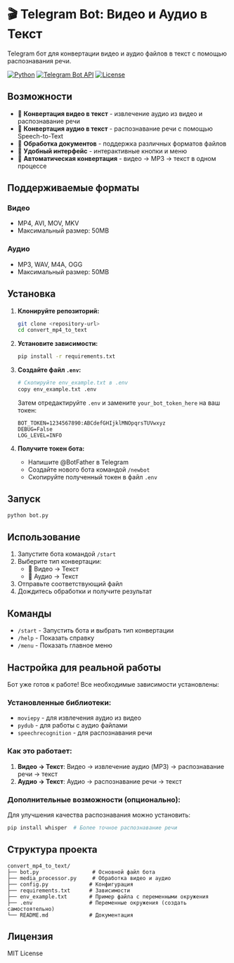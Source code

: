 # 🎬 Telegram Bot: Видео и Аудио в Текст

Telegram бот для конвертации видео и аудио файлов в текст с помощью распознавания речи.

[![Python](https://img.shields.io/badge/Python-3.10+-blue.svg)](https://python.org)
[![Telegram Bot API](https://img.shields.io/badge/Telegram-Bot%20API-blue.svg)](https://core.telegram.org/bots/api)
[![License](https://img.shields.io/badge/License-MIT-green.svg)](LICENSE)

## Возможности

- 🎥 **Конвертация видео в текст** - извлечение аудио из видео и распознавание речи
- 🎵 **Конвертация аудио в текст** - распознавание речи с помощью Speech-to-Text
- 📄 **Обработка документов** - поддержка различных форматов файлов
- 📱 **Удобный интерфейс** - интерактивные кнопки и меню
- 🔄 **Автоматическая конвертация** - видео → MP3 → текст в одном процессе

## Поддерживаемые форматы

### Видео
- MP4, AVI, MOV, MKV
- Максимальный размер: 50MB

### Аудио
- MP3, WAV, M4A, OGG
- Максимальный размер: 50MB

## Установка

1. **Клонируйте репозиторий:**
   ```bash
   git clone <repository-url>
   cd convert_mp4_to_text
   ```

2. **Установите зависимости:**
   ```bash
   pip install -r requirements.txt
   ```

3. **Создайте файл `.env`:**
   ```bash
   # Скопируйте env_example.txt в .env
   copy env_example.txt .env
   ```
   
   Затем отредактируйте `.env` и замените `your_bot_token_here` на ваш токен:
   ```env
   BOT_TOKEN=1234567890:ABCdefGHIjklMNOpqrsTUVwxyz
   DEBUG=False
   LOG_LEVEL=INFO
   ```

4. **Получите токен бота:**
   - Напишите @BotFather в Telegram
   - Создайте нового бота командой `/newbot`
   - Скопируйте полученный токен в файл `.env`

## Запуск

```bash
python bot.py
```

## Использование

1. Запустите бота командой `/start`
2. Выберите тип конвертации:
   - 🎥 Видео → Текст
   - 🎵 Аудио → Текст
3. Отправьте соответствующий файл
4. Дождитесь обработки и получите результат

## Команды

- `/start` - Запустить бота и выбрать тип конвертации
- `/help` - Показать справку
- `/menu` - Показать главное меню

## Настройка для реальной работы

Бот уже готов к работе! Все необходимые зависимости установлены:

### Установленные библиотеки:
- `moviepy` - для извлечения аудио из видео
- `pydub` - для работы с аудио файлами
- `speechrecognition` - для распознавания речи

### Как это работает:
1. **Видео → Текст**: Видео → извлечение аудио (MP3) → распознавание речи → текст
2. **Аудио → Текст**: Аудио → распознавание речи → текст

### Дополнительные возможности (опционально):
Для улучшения качества распознавания можно установить:
```bash
pip install whisper  # Более точное распознавание речи
```

## Структура проекта

```
convert_mp4_to_text/
├── bot.py                 # Основной файл бота
├── media_processor.py     # Обработка видео и аудио
├── config.py             # Конфигурация
├── requirements.txt      # Зависимости
├── env_example.txt       # Пример файла с переменными окружения
├── .env                  # Переменные окружения (создать самостоятельно)
└── README.md             # Документация
```

## Лицензия

MIT License
